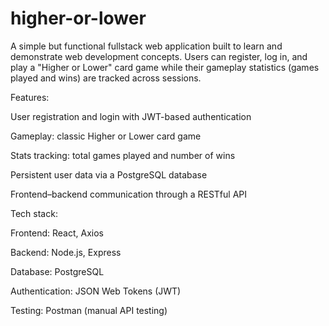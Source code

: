 # higher-or-lower

A simple but functional fullstack web application built to learn and demonstrate web development concepts. Users can register, log in, and play a "Higher or Lower" card game while their gameplay statistics (games played and wins) are tracked across sessions.

Features:

User registration and login with JWT-based authentication

Gameplay: classic Higher or Lower card game

Stats tracking: total games played and number of wins

Persistent user data via a PostgreSQL database

Frontend–backend communication through a RESTful API

Tech stack:

Frontend: React, Axios

Backend: Node.js, Express

Database: PostgreSQL

Authentication: JSON Web Tokens (JWT)

Testing: Postman (manual API testing)
